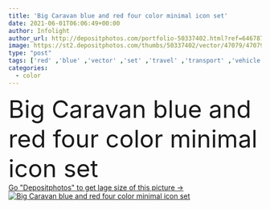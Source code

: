 ```yaml
---
title: 'Big Caravan blue and red four color minimal icon set'
date: 2021-06-01T06:06:49+00:00
author: Infolight
author_url: http://depositphotos.com/portfolio-50337402.html?ref=64678756
image: https://st2.depositphotos.com/thumbs/50337402/vector/47079/470797674/api_thumb_450.jpg?forcejpeg=true
type: "post"
tags: ['red' ,'blue' ,'vector' ,'set' ,'travel' ,'transport' ,'vehicle' ,'icon' ,'flat' ,'tourism' ,'trip' ,'logo' ,'vehicles' ,'minimal' ,'eps' ,'premium' ]
categories: 
  - color
---
```

<div aling="center">
            <font size="60"> Big Caravan blue and red four color minimal icon set</font>   
</div>
<div>
    <a href='https://depositphotos.com/470797674/stock-illustration-big-caravan-blue-red-four.html?ref=64678756' target=_blank > Go "Depositphotos" to get lage size of this picture ->
        <img href='https://depositphotos.com/470797674/stock-illustration-big-caravan-blue-red-four.html?ref=64678756' src='https://st2.depositphotos.com/50337402/47079/v/950/depositphotos_470797674-stock-illustration-big-caravan-blue-red-four.jpg?forcejpeg=true' alt='Big Caravan blue and red four color minimal icon set' >
    </a>
</div>
